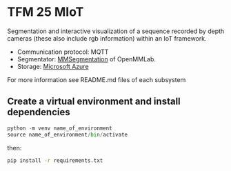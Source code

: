 # TFM 25 MIoT
Segmentation and interactive visualization of a sequence recorded by depth cameras (these also include rgb information) within an IoT framework.<br>
- Communication protocol: MQTT
- Segmentator: [MMSegmentation](https://github.com/open-mmlab) of OpenMMLab.
- Storage: [Microsoft Azure](https://azure.microsoft.com/en-us/)
  
For more information see README.md files of each subsystem

## Create a virtual environment and install dependencies 
```python
python -m venv name_of_environment 
source name_of_environment/bin/activate
```

then:
```bash
pip install -r requirements.txt
```
